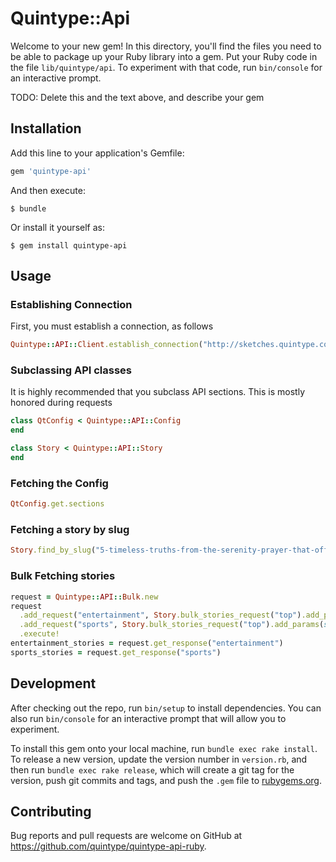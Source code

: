 # Quintype::Api

Welcome to your new gem! In this directory, you'll find the files you need to be able to package up your Ruby library into a gem. Put your Ruby code in the file `lib/quintype/api`. To experiment with that code, run `bin/console` for an interactive prompt.

TODO: Delete this and the text above, and describe your gem

## Installation

Add this line to your application's Gemfile:

```ruby
gem 'quintype-api'
```

And then execute:

    $ bundle

Or install it yourself as:

    $ gem install quintype-api

## Usage

### Establishing Connection

First, you must establish a connection, as follows

```ruby
Quintype::API::Client.establish_connection("http://sketches.quintype.com", Faraday.default_adapter)
```

### Subclassing API classes

It is highly recommended that you subclass API sections. This is mostly honored during requests

```ruby
class QtConfig < Quintype::API::Config
end

class Story < Quintype::API::Story
end
```

### Fetching the Config

```ruby
QtConfig.get.sections
```

### Fetching a story by slug

```ruby
Story.find_by_slug("5-timeless-truths-from-the-serenity-prayer-that-offer-wisdom")
```

### Bulk Fetching stories

```ruby
request = Quintype::API::Bulk.new
request
  .add_request("entertainment", Story.bulk_stories_request("top").add_params(section: "Entertainment"))
  .add_request("sports", Story.bulk_stories_request("top").add_params(section: "Sports"))
  .execute!
entertainment_stories = request.get_response("entertainment")
sports_stories = request.get_response("sports")
```

## Development

After checking out the repo, run `bin/setup` to install dependencies. You can also run `bin/console` for an interactive prompt that will allow you to experiment.

To install this gem onto your local machine, run `bundle exec rake install`. To release a new version, update the version number in `version.rb`, and then run `bundle exec rake release`, which will create a git tag for the version, push git commits and tags, and push the `.gem` file to [rubygems.org](https://rubygems.org).

## Contributing

Bug reports and pull requests are welcome on GitHub at https://github.com/quintype/quintype-api-ruby.

